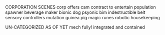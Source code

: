 CORPORATION SCENES
corp offers cam contract to entertain
population spawner
beverage maker
bionic dog
psyonic bim
indestructible belt
sensory controllers
mutation guinea pig
magic runes
robotic housekeeping

UN-CATEGORIZED AS OF YET
mech fully! integrated and contained
